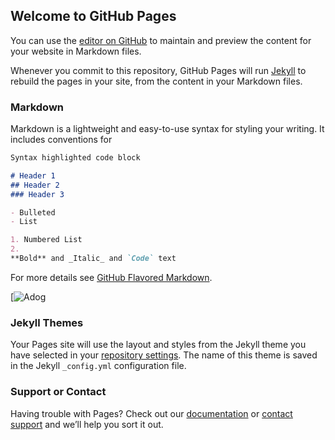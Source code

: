 ## Welcome to GitHub Pages

You can use the [editor on GitHub](https://github.com/meghanadivi/thesite/edit/main/README.md) to maintain and preview the content for your website in Markdown files.

Whenever you commit to this repository, GitHub Pages will run [Jekyll](https://jekyllrb.com/) to rebuild the pages in your site, from the content in your Markdown files.

### Markdown

Markdown is a lightweight and easy-to-use syntax for styling your writing. It includes conventions for

```markdown
Syntax highlighted code block

# Header 1
## Header 2
### Header 3

- Bulleted
- List

1. Numbered List
2. 
**Bold** and _Italic_ and `Code` text
```

For more details see [GitHub Flavored Markdown](https://guides.github.com/features/mastering-markdown/).



[![Adog](https://images.unsplash.com/photo-1525609004556-c46c7d6cf023?ixid=MnwxMjA3fDB8MHxzZWFyY2h8M3x8Y2Fyc3xlbnwwfHwwfHw%3D&ixlib=rb-1.2.1&w=1000&q=80)


### Jekyll Themes

Your Pages site will use the layout and styles from the Jekyll theme you have selected in your [repository settings](https://github.com/meghanadivi/thesite/settings/pages). The name of this theme is saved in the Jekyll `_config.yml` configuration file.

### Support or Contact

Having trouble with Pages? Check out our [documentation](https://docs.github.com/categories/github-pages-basics/) or [contact support](https://support.github.com/contact) and we’ll help you sort it out.
